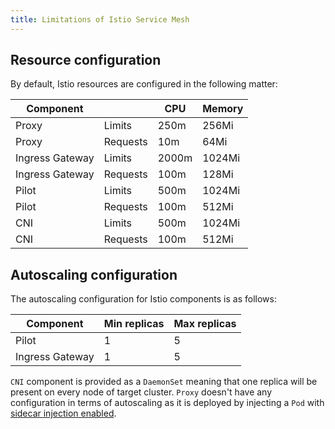 ```yaml
---
title: Limitations of Istio Service Mesh
---
```


## Resource configuration

By default, Istio resources are configured in the following matter:

| Component       |          | CPU   | Memory |
|-----------------|----------|-------|--------|
| Proxy           | Limits   | 250m  | 256Mi  |
| Proxy           | Requests | 10m   | 64Mi   |
| Ingress Gateway | Limits   | 2000m | 1024Mi |
| Ingress Gateway | Requests | 100m  | 128Mi  |
| Pilot           | Limits   | 500m  | 1024Mi |
| Pilot           | Requests | 100m  | 512Mi  |
| CNI             | Limits   | 500m  | 1024Mi |
| CNI             | Requests | 100m  | 512Mi  |

## Autoscaling configuration

The autoscaling configuration for Istio components is as follows:

| Component       | Min replicas | Max replicas |
|-----------------|--------------|--------------|
| Pilot           | 1            | 5            |
| Ingress Gateway | 1            | 5            |

`CNI` component is provided as a `DaemonSet` meaning that one replica will be present on every node of target cluster. `Proxy` doesn't have any configuration in terms of autoscaling as it is deployed by injecting a `Pod` with [sidecar injection enabled](../../../04-operation-guides/operations/smsh-01-istio-enable-sidecar-injection.md).
